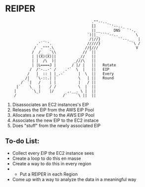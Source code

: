 # REIPER
                                           .""--.._
                                           []      `'--.._
                                           ||__      DNS   `'-,
                                         `)||_ ```'--..        \
                     _                    /|//}        ``--._   |
                  .'` `'.                /////}              `\ /
                 /  .""".\              //{///                 V
                /  /_  _`\\            // `||
                | |(X)(X)||          _//   ||
                | |  /\  )|        _///\   ||
                | |L====J |       / |/ |   ||   Rotate 
               /  /'-..-' /    .'`  \  |   ||   EIP 
              /   |  :: | |_.-`      |  \  ||   Every
             /|   `\-::.| |          \   | ||   Round   
           /` `|   /    | |          |   / ||
         |`    \   |    / /          \  |  ||
        |       `\_|    |/      ,.__. \ |  ||
        /                     /`    `\ ||  ||
  
1. Disassociates an EC2 instances's EIP
2. Releases the EIP from the AWS EIP Pool
3. Allocates a new EIP to the AWS EIP Pool
4. Associates the new EIP to the EC2 instace
5. Does "stuff" from the newly associated EIP
  
## To-do List:
* Collect every EIP the EC2 instance sees
* Create a loop to do this en masse
* Create a way to do this in every region
* * Put a REIPER in each Region
* Come up with a way to analyze the data in a meaningful way
